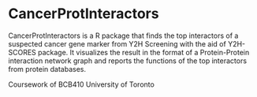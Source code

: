 # CancerProtInteractors
CancerProtInteractors is a R package that finds the top interactors of a suspected cancer gene marker from Y2H Screening with the aid of Y2H-SCORES package. It visualizes the result in the format of a Protein-Protein interaction network graph and reports the functions of the top interactors from protein databases.

Coursework of BCB410 University of Toronto
